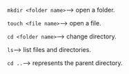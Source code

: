 `mkdir <folder name>`--> open a folder.

`touch <file name>`--> open a file.

`cd <folder name>`--> change directory.

`ls`--> list files and directories.

`cd ..`--> represents the parent directory.
